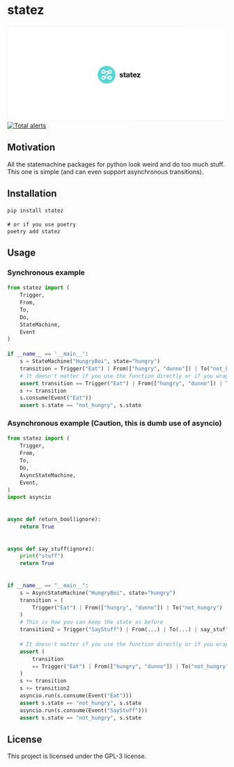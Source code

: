 # statez

![statez.png](https://raw.githubusercontent.com/4thel00z/logos/master/statez.png)
[![Total alerts](https://img.shields.io/lgtm/alerts/g/4thel00z/statez.svg?logo=lgtm&logoWidth=18)](https://lgtm.com/projects/g/4thel00z/statez/alerts/)

## Motivation

All the statemachine packages for python look weird and do too much stuff.
This one is simple (and can even support asynchronous transitions).


## Installation

```
pip install statez

# or if you use poetry
poetry add statez
```

## Usage

### Synchronous example

```python
from statez import (
    Trigger,
    From,
    To,
    Do,
    StateMachine,
    Event
)

if __name__ == '__main__':
    s = StateMachine("HungryBoi", state="hungry")
    transition = Trigger("Eat") | From(["hungry", "dunno"]) | To("not_hungry") | Do(lambda a: True)
    # It doesn't matter if you use the function directly or if you wrap it in Do :-)
    assert transition == Trigger("Eat") | From(["hungry", "dunno"]) | To("not_hungry") | (lambda a: True)
    s += transition
    s.consume(Event("Eat"))
    assert s.state == "not_hungry", s.state
```

### Asynchronous example (Caution, this is dumb use of asyncio)

``` python
from statez import (
    Trigger,
    From,
    To,
    Do,
    AsyncStateMachine,
    Event,
)
import asyncio


async def return_bool(ignore):
    return True


async def say_stuff(ignore):
    print("stuff")
    return True


if __name__ == "__main__":
    s = AsyncStateMachine("HungryBoi", state="hungry")
    transition = (
        Trigger("Eat") | From(["hungry", "dunno"]) | To("not_hungry") | Do(return_bool)
    )
    # This is how you can keep the state as before
    transition2 = Trigger("SayStuff") | From(...) | To(...) | say_stuff

    # It doesn't matter if you use the function directly or if you wrap it in Do :-)
    assert (
        transition
        == Trigger("Eat") | From(["hungry", "dunno"]) | To("not_hungry") | return_bool
    )
    s += transition
    s += transition2
    asyncio.run(s.consume(Event("Eat")))
    assert s.state == "not_hungry", s.state
    asyncio.run(s.consume(Event("SayStuff")))
    assert s.state == "not_hungry", s.state
```

## License

This project is licensed under the GPL-3 license.
